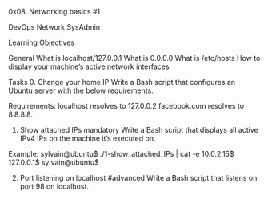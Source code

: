 0x08. Networking basics #1

DevOps	Network	 SysAdmin

Learning Objectives

General
What is localhost/127.0.0.1
What is 0.0.0.0
What is /etc/hosts
How to display your machine’s active network interfaces

Tasks
0. Change your home IP
Write a Bash script that configures an Ubuntu server with the below requirements.

Requirements:
localhost resolves to 127.0.0.2
facebook.com resolves to 8.8.8.8.

1. Show attached IPs
mandatory
Write a Bash script that displays all active IPv4 IPs on the machine it’s executed on.

Example:
sylvain@ubuntu$ ./1-show_attached_IPs | cat -e
10.0.2.15$
127.0.0.1$
sylvain@ubuntu$

2. Port listening on localhost
#advanced
Write a Bash script that listens on port 98 on localhost.

